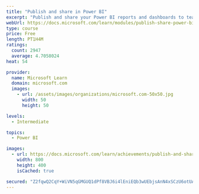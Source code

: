 ```yaml
---
title: "Publish and share in Power BI"
excerpt: "Publish and share your Power BI reports and dashboards to teammates in your organization or to everyone on the web."
webUrl: https://docs.microsoft.com/learn/modules/publish-share-power-bi/
type: course
price: Free
length: PT1H4M
ratings:
  count: 2947
  average: 4.7058024
heat: 54

provider:
  name: Microsoft Learn
  domain: microsoft.com
  images:
    - url: /assets/images/organizations/microsoft.com-50x50.jpg
      width: 50
      height: 50

levels:
  - Intermediate

topics:
  - Power BI

images:
  - url: https://docs.microsoft.com/learn/achievements/publish-and-share-with-power-bi-desktop-social.png
    width: 800
    height: 400
    isCached: true

secured: "Z2fqwQ2CqY+WiVN5qGMGUQ1dPf8VBJ6i4lEniEQb3wUEbjsAnN4xSCzU6otUANi1L79DIZH1WbC4M34KthZDlJCpcDwVktLSiJVjvSvV2dnJjUc9Uyt3J6ksqqT4xaCvPVBXfCpHaVaGWjnJ/PcYRTG7jiLUH1as3uWC3iPInyC57B5CqUbUK884qxA7ueEjmfauLHEu7xyPhipN/+ONYOSciG98kq6CE0kl9znJairLBfg9RZI7AKayQCT/CuOZC4oU7CW4xbd1IQV4QmfxVW+5XQ0iBXMUeRzU4c0nP/nBh6jtFI8raJEhZzdzYP4dw2aKJ1J5AFyqFMPPyQqA6JENb5xjBn6Xo/jLafiRqr3z7iZJ8xBKBFxu6Z0ClgYADhTB+vtbAc9GXtoc37NudHjI7P+rkqf0j++tZsfDVZU=;F9GzGHwbghs4wFVG7P9YbA=="
---
```


